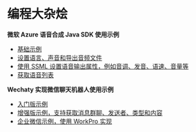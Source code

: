 # 编程大杂烩

**微软 Azure 语音合成 Java SDK 使用示例**

- [基础示例](https://github.com/leaderman/hodgepodge/blob/main/azure/src/main/java/io/github/leaderman/azure/speech/SpeechSynthesisSample.java)
- [设置语言、声音和导出音频文件](https://github.com/leaderman/hodgepodge/blob/main/azure/src/main/java/io/github/leaderman/azure/speech/SpeechSynthesisSample2.java)
- [使用 SSML 设置语音输出属性，例如音调、发音、语速、音量等](https://github.com/leaderman/hodgepodge/blob/main/azure/src/main/java/io/github/leaderman/azure/speech/SpeechSynthesisSample3.java)
- [获取语音列表](https://github.com/leaderman/hodgepodge/blob/main/azure/src/main/java/io/github/leaderman/azure/speech/SpeechSynthesisSample4.java)

**Wechaty 实现微信聊天机器人使用示例**

- [入门版示例](https://github.com/leaderman/hodgepodge/blob/main/nodejs/javascript/ding-dong-bot.js)
- [增强版示例，支持获取消息群聊、发送者、类型和内容](https://github.com/leaderman/hodgepodge/blob/main/nodejs/javascript/chatbot_pers.js)
- [企业微信示例，使用 WorkPro 实现](https://github.com/leaderman/hodgepodge/blob/main/nodejs/javascript/chatbot_corp.js)